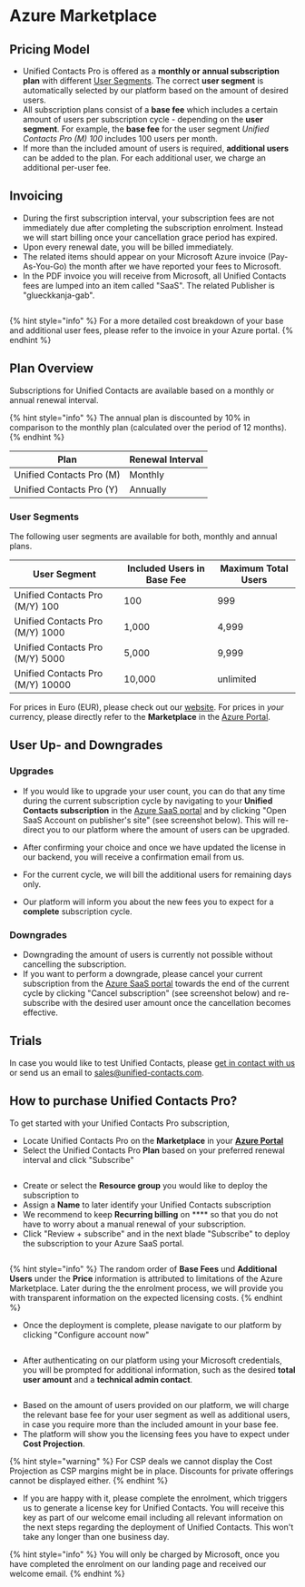 # Azure Marketplace

## Pricing Model

* Unified Contacts Pro is offered as a **monthly or** **annual subscription plan** with different [User Segments](azure-marketplace.md#user-segments). The correct **user segment** is automatically selected by our platform based on the amount of desired users.
* All subscription plans consist of a **base fee** which includes a certain amount of users per subscription cycle - depending on the **user segment**. For example, the **base fee** for the user segment _Unified Contacts Pro (M) 100_ includes 100 users per month.
* If more than the included amount of users is required, **additional users** can be added to the  plan. For each additional user, we charge an additional per-user fee.

## Invoicing

* During the first subscription interval, your subscription fees are not immediately due after completing the subscription enrolment. Instead we will start billing once your cancellation grace period has expired.&#x20;
* Upon every renewal date, you will be billed immediately.
* The related items should appear on your Microsoft Azure invoice (Pay-As-You-Go) the month after we have reported your fees to Microsoft.
* In the PDF invoice you will receive from Microsoft, all Unified Contacts fees are lumped into an item called "SaaS". The related Publisher is "glueckkanja-gab".

<figure><img src="../../.gitbook/assets/spaces_-LoGejQeUQcw7lqnQ3WX_uploads_JiMbS16YXLCWnX7qzQXI_Screenshot 2022-02-18 at 12.webp" alt=""><figcaption></figcaption></figure>

{% hint style="info" %}
For a more detailed cost breakdown of your base and additional user fees, please refer to the invoice in your Azure portal.
{% endhint %}

## Plan Overview

Subscriptions for Unified Contacts are available based on a monthly or annual renewal interval.

{% hint style="info" %}
The annual plan is discounted by 10% in comparison to the monthly plan (calculated over the period of 12 months).
{% endhint %}

| **Plan**                 | **Renewal Interval** |
| ------------------------ | -------------------- |
| Unified Contacts Pro (M) | Monthly              |
| Unified Contacts Pro (Y) | Annually             |

### User Segments

The following user segments are available for both, monthly and annual plans.&#x20;

| **User Segment**                 | **Included Users in Base Fee** | **Maximum Total Users** |
| -------------------------------- | ------------------------------ | ----------------------- |
| Unified Contacts Pro (M/Y) 100   | 100                            | 999                     |
| Unified Contacts Pro (M/Y) 1000  | 1,000                          | 4,999                   |
| Unified Contacts Pro (M/Y) 5000  | 5,000                          | 9,999                   |
| Unified Contacts Pro (M/Y) 10000 | 10,000                         | unlimited               |

For prices in Euro (EUR), please check out our <mark style="color:green;"></mark> [website](https://www.unified-contacts.com/pricing). For prices in _your_ currency, please directly refer to the **Marketplace** in the [Azure Portal](https://portal.azure.com/).

## User Up- and Downgrades

### Upgrades

* If you would like to upgrade your user count, you can do that any time during the current subscription cycle by navigating to your **Unified Contacts subscription** in the [Azure SaaS portal](https://portal.azure.com/#blade/HubsExtension/BrowseResourceBlade/resourceType/Microsoft.SaaS%2Fresources) <mark style="color:green;"></mark> and by clicking "Open SaaS Account on publisher's site" (see screenshot below). This will re-direct you to our platform where the amount of users can be upgraded.



* After confirming your choice and once we have updated the license in our backend, you will receive a confirmation email from us.
* For the current cycle, we will bill the additional users for remaining days only.
* Our platform will inform you about the new fees you to expect for a **complete** subscription cycle.

### Downgrades

* Downgrading the amount of users is currently not possible without cancelling the subscription.
* If you want to perform a downgrade, please cancel your current subscription from the <mark style="color:green;"></mark> [Azure SaaS portal](https://portal.azure.com/#blade/HubsExtension/BrowseResourceBlade/resourceType/Microsoft.SaaS%2Fresources) towards the end of the current cycle by clicking "Cancel subscription" (see screenshot below) and re-subscribe with the desired user amount once the cancellation becomes effective.

## **Trials**

In case you would like to test Unified Contacts, please [get in contact with us](https://www.unified-contacts.com/start-now/#try) or send us an email to [sales@unified-contacts.com](mailto:sales@unified-contacts.com).

## How to purchase Unified Contacts Pro?

To get started with your Unified Contacts Pro subscription,

* Locate Unified Contacts Pro on the **Marketplace** in your [**Azure Portal**](https://portal.azure.com/#create/glueckkanja-gabag.radiusaas-transactable-prod/preview)&#x20;
* Select the Unified Contacts Pro **Plan** based on your preferred renewal interval and click "Subscribe"

<figure><img src="../../.gitbook/assets/image (39).png" alt=""><figcaption></figcaption></figure>

* Create or select the **Resource group** you would like to deploy the subscription to
* Assign a **Name** to later identify your Unified Contacts subscription
* We recommend to keep **Recurring billing** on **** so that you do not have to worry about a manual renewal of your subscription.
* Click "Review + subscribe" and in the next blade "Subscribe" to deploy the subscription to your Azure SaaS portal.

<figure><img src="../../.gitbook/assets/image (6).png" alt=""><figcaption></figcaption></figure>

{% hint style="info" %}
The random order of **Base Fees** und **Additional Users** under the **Price** information is attributed to limitations of the Azure Marketplace. Later during the the enrolment process, we will provide you with transparent information on the expected licensing costs.
{% endhint %}

* Once the deployment is complete, please navigate to our platform by clicking "Configure account now"

<figure><img src="../../.gitbook/assets/image (8).png" alt=""><figcaption></figcaption></figure>

* After authenticating on our platform using your Microsoft credentials, you will be prompted for additional information, such as the desired **total user amount** and a **technical admin contact**.

<figure><img src="../../.gitbook/assets/Screenshot_2023-01-12_at_18_08_38.png" alt=""><figcaption></figcaption></figure>

* Based on the amount of users provided on our platform, we will charge the relevant base fee for your user segment as well as additional users, in case you require more than the included amount in your base fee.
* The platform will show you the licensing fees you have to expect under **Cost Projection**.

{% hint style="warning" %}
For CSP deals we cannot display the Cost Projection as CSP margins might be in place. Discounts for private offerings cannot be displayed either.
{% endhint %}

* If you are happy with it, please complete the enrolment, which triggers us to generate a  license key for Unified Contacts. You will receive this key as part of our welcome email including all relevant information on the next steps regarding the deployment of Unified Contacts. This won't take any longer than one business day.

{% hint style="info" %}
You will only be charged by Microsoft, once you have completed the enrolment on our landing page and received our welcome email.
{% endhint %}
